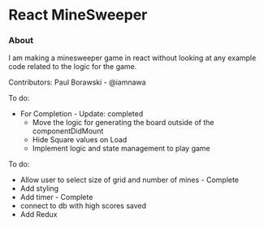 # React MineSweeper

### About

I am making a minesweeper game in react without looking at any example code related to the logic for the game.

Contributors: Paul Borawski - @iamnawa

To do:

- For Completion - Update: completed
  - Move the logic for generating the board outside of the componentDidMount
  - Hide Square values on Load
  - Implement logic and state management to play game


To do:
  - Allow user to select size of grid and number of mines - Complete
  - Add styling
  - Add timer - Complete
  - connect to db with high scores saved
  - Add Redux
